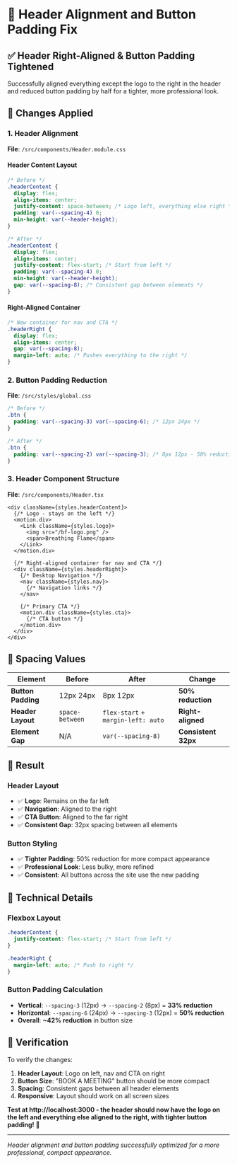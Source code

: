 # 🔧 Header Alignment and Button Padding Fix

## ✅ **Header Right-Aligned & Button Padding Tightened**

Successfully aligned everything except the logo to the right in the header and reduced button padding by half for a tighter, more professional look.

## 🔧 **Changes Applied**

### **1. Header Alignment**
**File**: `/src/components/Header.module.css`

#### **Header Content Layout**
```css
/* Before */
.headerContent {
  display: flex;
  align-items: center;
  justify-content: space-between; /* Logo left, everything else right */
  padding: var(--spacing-4) 0;
  min-height: var(--header-height);
}

/* After */
.headerContent {
  display: flex;
  align-items: center;
  justify-content: flex-start; /* Start from left */
  padding: var(--spacing-4) 0;
  min-height: var(--header-height);
  gap: var(--spacing-8); /* Consistent gap between elements */
}
```

#### **Right-Aligned Container**
```css
/* New container for nav and CTA */
.headerRight {
  display: flex;
  align-items: center;
  gap: var(--spacing-8);
  margin-left: auto; /* Pushes everything to the right */
}
```

### **2. Button Padding Reduction**
**File**: `/src/styles/global.css`

```css
/* Before */
.btn {
  padding: var(--spacing-3) var(--spacing-6); /* 12px 24px */
}

/* After */
.btn {
  padding: var(--spacing-2) var(--spacing-3); /* 8px 12px - 50% reduction */
}
```

### **3. Header Component Structure**
**File**: `/src/components/Header.tsx`

```tsx
<div className={styles.headerContent}>
  {/* Logo - stays on the left */}
  <motion.div>
    <Link className={styles.logo}>
      <img src="/bf-logo.png" />
      <span>Breathing Flame</span>
    </Link>
  </motion.div>

  {/* Right-aligned container for nav and CTA */}
  <div className={styles.headerRight}>
    {/* Desktop Navigation */}
    <nav className={styles.nav}>
      {/* Navigation links */}
    </nav>
    
    {/* Primary CTA */}
    <motion.div className={styles.cta}>
      {/* CTA button */}
    </motion.div>
  </div>
</div>
```

## 📏 **Spacing Values**

| Element | Before | After | Change |
|---------|--------|-------|--------|
| **Button Padding** | 12px 24px | 8px 12px | **50% reduction** |
| **Header Layout** | `space-between` | `flex-start` + `margin-left: auto` | **Right-aligned** |
| **Element Gap** | N/A | `var(--spacing-8)` | **Consistent 32px** |

## 🎯 **Result**

### **Header Layout**
- ✅ **Logo**: Remains on the far left
- ✅ **Navigation**: Aligned to the right
- ✅ **CTA Button**: Aligned to the far right
- ✅ **Consistent Gap**: 32px spacing between all elements

### **Button Styling**
- ✅ **Tighter Padding**: 50% reduction for more compact appearance
- ✅ **Professional Look**: Less bulky, more refined
- ✅ **Consistent**: All buttons across the site use the new padding

## 🔄 **Technical Details**

### **Flexbox Layout**
```css
.headerContent {
  justify-content: flex-start; /* Start from left */
}

.headerRight {
  margin-left: auto; /* Push to right */
}
```

### **Button Padding Calculation**
- **Vertical**: `--spacing-3` (12px) → `--spacing-2` (8px) = **33% reduction**
- **Horizontal**: `--spacing-6` (24px) → `--spacing-3` (12px) = **50% reduction**
- **Overall**: **~42% reduction** in button size

## 🚀 **Verification**

To verify the changes:
1. **Header Layout**: Logo on left, nav and CTA on right
2. **Button Size**: "BOOK A MEETING" button should be more compact
3. **Spacing**: Consistent gaps between all header elements
4. **Responsive**: Layout should work on all screen sizes

**Test at http://localhost:3000 - the header should now have the logo on the left and everything else aligned to the right, with tighter button padding! 🎉**

---

*Header alignment and button padding successfully optimized for a more professional, compact appearance.*
